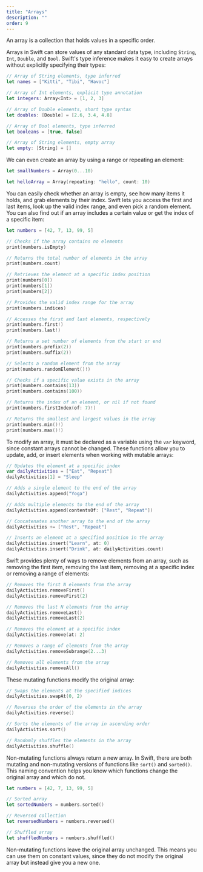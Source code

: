 ```yaml
---
title: "Arrays"
description: ""
order: 9
---
```


An array is a collection that holds values in a specific order.

Arrays in Swift can store values of any standard data type, including `String`, `Int`, `Double`, and `Bool`. Swift's type inference makes it easy to create arrays without explicitly specifying their types:

```swift
// Array of String elements, type inferred
let names = ["Kitti", "Tibi", "Havoc"]

// Array of Int elements, explicit type annotation
let integers: Array<Int> = [1, 2, 3]

// Array of Double elements, short type syntax
let doubles: [Double] = [2.6, 3.4, 4.8]

// Array of Bool elements, type inferred
let booleans = [true, false]

// Array of String elements, empty array
let empty: [String] = []
```

We can even create an array by using a range or repeating an element:

```swift
let smallNumbers = Array(0...10)

let helloArray = Array(repeating: "hello", count: 10)
```
You can easily check whether an array is empty, see how many items it holds, and grab elements by their index. Swift lets you access the first and last items, look up the valid index range, and even pick a random element. You can also find out if an array includes a certain value or get the index of a specific item:

```swift
let numbers = [42, 7, 13, 99, 5]

// Checks if the array contains no elements
print(numbers.isEmpty)

// Returns the total number of elements in the array
print(numbers.count)

// Retrieves the element at a specific index position
print(numbers[0])
print(numbers[1])
print(numbers[2])

// Provides the valid index range for the array
print(numbers.indices)

// Accesses the first and last elements, respectively
print(numbers.first!)
print(numbers.last!)

// Returns a set number of elements from the start or end
print(numbers.prefix(2))
print(numbers.suffix(2))

// Selects a random element from the array
print(numbers.randomElement()!)

// Checks if a specific value exists in the array
print(numbers.contains(13))
print(numbers.contains(100))

// Returns the index of an element, or nil if not found
print(numbers.firstIndex(of: 7)!)

// Returns the smallest and largest values in the array
print(numbers.min()!)
print(numbers.max()!)
```

To modify an array, it must be declared as a variable using the `var` keyword, since constant arrays cannot be changed. These functions allow you to update, add, or insert elements when working with mutable arrays:

```swift
// Updates the element at a specific index
var dailyActivities = ["Eat", "Repeat"]
dailyActivities[1] = "Sleep"

// Adds a single element to the end of the array
dailyActivities.append("Yoga")

// Adds multiple elements to the end of the array
dailyActivities.append(contentsOf: ["Rest", "Repeat"])

// Concatenates another array to the end of the array
dailyActivities += ["Rest", "Repeat"]

// Inserts an element at a specified position in the array
dailyActivities.insert("Learn", at: 0)
dailyActivities.insert("Drink", at: dailyActivities.count)
```

Swift provides plenty of ways to remove elements from an array, such as removing the first item, removing the last item, removing at a specific index or removing a range of elements:

```swift
// Removes the first N elements from the array
dailyActivities.removeFirst()
dailyActivities.removeFirst(2)

// Removes the last N elements from the array
dailyActivities.removeLast()
dailyActivities.removeLast(2)

// Removes the element at a specific index
dailyActivities.remove(at: 2)

// Removes a range of elements from the array
dailyActivities.removeSubrange(2...3)

// Removes all elements from the array
dailyActivities.removeAll()
```

These mutating functions modify the original array:

```swift
// Swaps the elements at the specified indices
dailyActivities.swapAt(0, 2)

// Reverses the order of the elements in the array
dailyActivities.reverse()

// Sorts the elements of the array in ascending order
dailyActivities.sort()

// Randomly shuffles the elements in the array
dailyActivities.shuffle()
```

Non-mutating functions always return a new array. In Swift, there are both mutating and non-mutating versions of functions like `sort()` and `sorted()`. This naming convention helps you know which functions change the original array and which do not.


```swift
let numbers = [42, 7, 13, 99, 5]

// Sorted array
let sortedNumbers = numbers.sorted()

// Reversed collection
let reversedNumbers = numbers.reversed()

// Shuffled array
let shuffledNumbers = numbers.shuffled()
```

Non-mutating functions leave the original array unchanged. This means you can use them on constant values, since they do not modify the original array but instead give you a new one.



